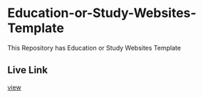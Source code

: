 # Education-or-Study-Websites-Template
This Repository has Education or Study Websites Template

## Live Link 
[view](https://koushik0005.github.io/Education-or-Study-Websites-Template/)